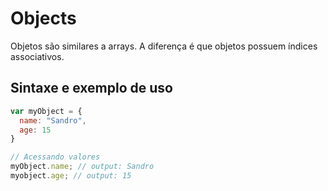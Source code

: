 # Objects
Objetos são similares a arrays. A diferença é que objetos possuem índices associativos.

## Sintaxe e exemplo de uso
```javascript
var myObject = {
  name: "Sandro",
  age: 15
}

// Acessando valores
myObject.name; // output: Sandro
myobject.age; // output: 15
```
